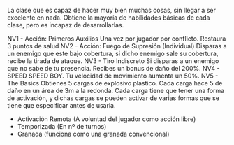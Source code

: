 La clase que es capaz de hacer muy bien muchas cosas, sin llegar a ser excelente en nada. Obtiene la mayoría de habilidades básicas de cada clase, pero es incapaz de desarrollarlas.


NV1  - Acción: Primeros Auxilios
	Una vez por jugador por conflicto.
	Restaura 3 puntos de salud
NV2  - Acción: Fuego de Supresión (Individual)
	Disparas a un enemigo que este bajo cobertura, si dicho enemigo sale su cobertura, recibe la tirada de ataque.
NV3 - Tiro Indiscreto
	Si disparas a un enemigo que no sabe de tu presencia. Recibes un bonus de daño del 200%.
NV4 - SPEED SPEED BOY.
	Tu velocidad de movimiento aumenta un 50%.
NV5 - The Basics
	Obtienes 5 cargas de explosivo plastico.
	Cada carga hace 5 de daño en un área de 3m a la redonda.
	Cada carga tiene que tener una forma de activación, y dichas cargas se pueden activar de varias formas que se tiene que especificar antes de usarla.
- Activación Remota (A voluntad del jugador como acción libre) 
- Temporizada (En nº de turnos)
- Granada (funciona como una granada convencional)
